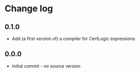 # Change log

## 0.1.0

* Add (a first version of) a compiler for CertLogic expressions


## 0.0.0

* Initial commit - no source version

